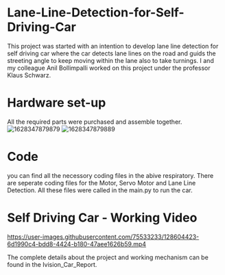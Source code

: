 # Lane-Line-Detection-for-Self-Driving-Car 

This project was started with an intention to develop lane line detection for self driving car where the car detects lane lines on the road and guids the streeting angle to keep moving within the lane also to take turnings. I and my colleague Anil Bollimpalli worked on this project under the professor Klaus Schwarz. 

# Hardware set-up 
All the required parts were purchased and assemble together.
![1628347879879](https://user-images.githubusercontent.com/75533233/128604237-a12e53e3-5cb6-4258-93e0-8ead926c861f.jpeg)
![1628347879889](https://user-images.githubusercontent.com/75533233/128604240-bbd3f7b5-57d1-4f90-95ee-107b9f20f96c.jpeg)

# Code 
you can find all the necessory coding files in the abive respiratory. 
There are seperate coding files for the Motor, Servo Motor and Lane Line Detection. All these files were called in the main.py to run the car. 

# Self Driving Car - Working Video


https://user-images.githubusercontent.com/75533233/128604423-6d1990c4-bdd8-4424-b180-47aee1626b59.mp4

The complete details about the project and working mechanism can be found in the Ivision_Car_Report. 

